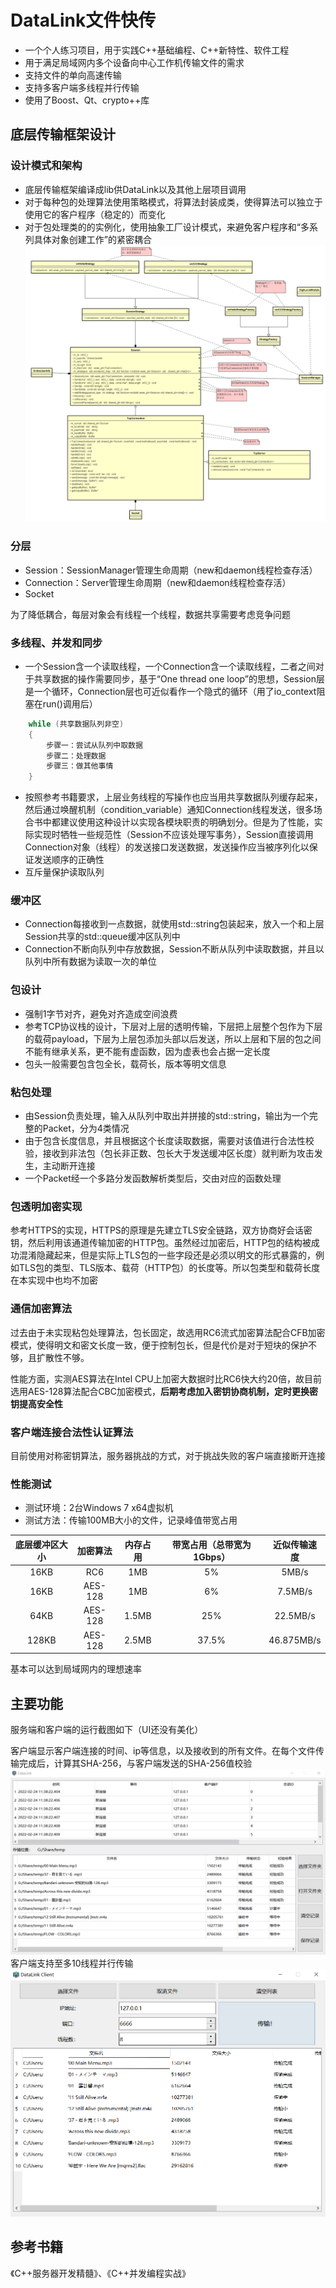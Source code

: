 # DataLink文件快传
- 一个个人练习项目，用于实践C++基础编程、C++新特性、软件工程
- 用于满足局域网内多个设备向中心工作机传输文件的需求
- 支持文件的单向高速传输
- 支持多客户端多线程并行传输
- 使用了Boost、Qt、crypto++库

## 底层传输框架设计
### 设计模式和架构
- 底层传输框架编译成lib供DataLink以及其他上层项目调用
- 对于每种包的处理算法使用策略模式，将算法封装成类，使得算法可以独立于使用它的客户程序（稳定的）而变化
- 对于包处理类的的实例化，使用抽象工厂设计模式，来避免客户程序和“多系列具体对象创建工作”的紧密耦合
![image](服务器类图.png)

### 分层
- Session：SessionManager管理生命周期（new和daemon线程检查存活）
- Connection：Server管理生命周期（new和daemon线程检查存活）
- Socket

为了降低耦合，每层对象会有线程一个线程，数据共享需要考虑竞争问题

### 多线程、并发和同步
- 一个Session含一个读取线程，一个Connection含一个读取线程，二者之间对于共享数据的操作需要同步，基于“One thread one loop”的思想，Session层是一个循环，Connection层也可近似看作一个隐式的循环（用了io_context阻塞在run()调用后）
``` c++
    while (共享数据队列非空)
    {
        步骤一：尝试从队列中取数据
        步骤二：处理数据
        步骤三：做其他事情
    }
```

- 按照参考书籍要求，上层业务线程的写操作也应当用共享数据队列缓存起来，然后通过唤醒机制（condition_variable）通知Connection线程发送，很多场合书中都建议使用这种设计以实现各模块职责的明确划分。但是为了性能，实际实现时牺牲一些规范性（Session不应该处理写事务），Session直接调用Connection对象（线程）的发送接口发送数据，发送操作应当被序列化以保证发送顺序的正确性
- 互斥量保护读取队列

### 缓冲区
- Connection每接收到一点数据，就使用std::string包装起来，放入一个和上层Session共享的std::queue缓冲区队列中
- Connection不断向队列中存放数据，Session不断从队列中读取数据，并且以队列中所有数据为读取一次的单位

### 包设计
- 强制1字节对齐，避免对齐造成空间浪费
- 参考TCP协议栈的设计，下层对上层的透明传输，下层把上层整个包作为下层的载荷payload，下层为上层包添加头部以后发送，所以上层和下层的包之间不能有继承关系，更不能有虚函数，因为虚表也会占据一定长度
- 包头一般需要包含包全长，载荷长，版本等明文信息

### 粘包处理
- 由Session负责处理，输入从队列中取出并拼接的std::string，输出为一个完整的Packet，分为4类情况
- 由于包含长度信息，并且根据这个长度读取数据，需要对该值进行合法性校验，接收到非法包（包长非正数、包长大于发送缓冲区长度）就判断为攻击发生，主动断开连接
- 一个Packet经一个多路分发函数解析类型后，交由对应的函数处理

### 包透明加密实现
参考HTTPS的实现，HTTPS的原理是先建立TLS安全链路，双方协商好会话密钥，然后利用该通道传输加密的HTTP包。虽然经过加密后，HTTP包的结构被成功混淆隐藏起来，但是实际上TLS包的一些字段还是必须以明文的形式暴露的，例如TLS包的类型、TLS版本、载荷（HTTP包）的长度等。所以包类型和载荷长度在本实现中也均不加密

### 通信加密算法
过去由于未实现粘包处理算法，包长固定，故选用RC6流式加密算法配合CFB加密模式，使得明文和密文长度一致，便于控制包长，但是代价是对于短块的保护不够，且扩散性不够。

性能方面，实测AES算法在Intel CPU上加密大数据时比RC6快大约20倍，故目前选用AES-128算法配合CBC加密模式，**后期考虑加入密钥协商机制，定时更换密钥提高安全性**

### 客户端连接合法性认证算法
目前使用对称密钥算法，服务器挑战的方式，对于挑战失败的客户端直接断开连接

### 性能测试
- 测试环境：2台Windows 7 x64虚拟机
- 测试方法：传输100MB大小的文件，记录峰值带宽占用

| 底层缓冲区大小 | 加密算法 | 内存占用 | 带宽占用（总带宽为1Gbps） | 近似传输速度 |
| :--------: | :--------: | :--------: | :---------: | :---------: |
| 16KB | RC6 | 1MB | 5% | 5MB/s |
| 16KB | AES-128 | 1MB | 6% | 7.5MB/s |
| 64KB | AES-128 | 1.5MB | 25% | 22.5MB/s |
| 128KB | AES-128 | 2.5MB | 37.5% | 46.875MB/s |
基本可以达到局域网内的理想速率


## 主要功能
服务端和客户端的运行截图如下（UI还没有美化）

客户端显示客户端连接的时间、ip等信息，以及接收到的所有文件。在每个文件传输完成后，计算其SHA-256，与客户端发送的SHA-256值校验
![image](screenshots/DataLink_Server.png)
客户端支持至多10线程并行传输
![image](screenshots/DataLink_Client.png)


## 参考书籍
《C++服务器开发精髓》、《C++并发编程实战》